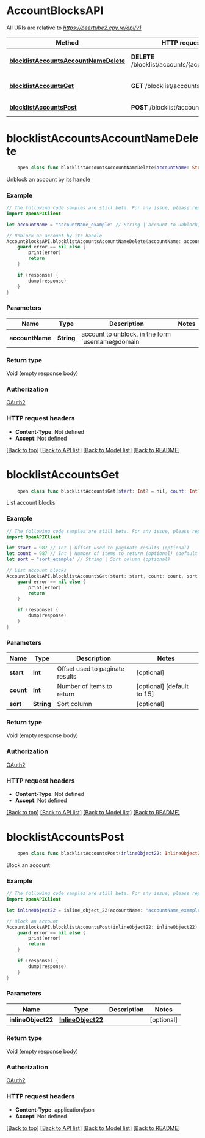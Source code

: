 # AccountBlocksAPI

All URIs are relative to *https://peertube2.cpy.re/api/v1*

Method | HTTP request | Description
------------- | ------------- | -------------
[**blocklistAccountsAccountNameDelete**](AccountBlocksAPI.md#blocklistaccountsaccountnamedelete) | **DELETE** /blocklist/accounts/{accountName} | Unblock an account by its handle
[**blocklistAccountsGet**](AccountBlocksAPI.md#blocklistaccountsget) | **GET** /blocklist/accounts | List account blocks
[**blocklistAccountsPost**](AccountBlocksAPI.md#blocklistaccountspost) | **POST** /blocklist/accounts | Block an account


# **blocklistAccountsAccountNameDelete**
```swift
    open class func blocklistAccountsAccountNameDelete(accountName: String, completion: @escaping (_ data: Void?, _ error: Error?) -> Void)
```

Unblock an account by its handle

### Example 
```swift
// The following code samples are still beta. For any issue, please report via http://github.com/OpenAPITools/openapi-generator/issues/new
import OpenAPIClient

let accountName = "accountName_example" // String | account to unblock, in the form `username@domain`

// Unblock an account by its handle
AccountBlocksAPI.blocklistAccountsAccountNameDelete(accountName: accountName) { (response, error) in
    guard error == nil else {
        print(error)
        return
    }

    if (response) {
        dump(response)
    }
}
```

### Parameters

Name | Type | Description  | Notes
------------- | ------------- | ------------- | -------------
 **accountName** | **String** | account to unblock, in the form &#x60;username@domain&#x60; | 

### Return type

Void (empty response body)

### Authorization

[OAuth2](../README.md#OAuth2)

### HTTP request headers

 - **Content-Type**: Not defined
 - **Accept**: Not defined

[[Back to top]](#) [[Back to API list]](../README.md#documentation-for-api-endpoints) [[Back to Model list]](../README.md#documentation-for-models) [[Back to README]](../README.md)

# **blocklistAccountsGet**
```swift
    open class func blocklistAccountsGet(start: Int? = nil, count: Int? = nil, sort: String? = nil, completion: @escaping (_ data: Void?, _ error: Error?) -> Void)
```

List account blocks

### Example 
```swift
// The following code samples are still beta. For any issue, please report via http://github.com/OpenAPITools/openapi-generator/issues/new
import OpenAPIClient

let start = 987 // Int | Offset used to paginate results (optional)
let count = 987 // Int | Number of items to return (optional) (default to 15)
let sort = "sort_example" // String | Sort column (optional)

// List account blocks
AccountBlocksAPI.blocklistAccountsGet(start: start, count: count, sort: sort) { (response, error) in
    guard error == nil else {
        print(error)
        return
    }

    if (response) {
        dump(response)
    }
}
```

### Parameters

Name | Type | Description  | Notes
------------- | ------------- | ------------- | -------------
 **start** | **Int** | Offset used to paginate results | [optional] 
 **count** | **Int** | Number of items to return | [optional] [default to 15]
 **sort** | **String** | Sort column | [optional] 

### Return type

Void (empty response body)

### Authorization

[OAuth2](../README.md#OAuth2)

### HTTP request headers

 - **Content-Type**: Not defined
 - **Accept**: Not defined

[[Back to top]](#) [[Back to API list]](../README.md#documentation-for-api-endpoints) [[Back to Model list]](../README.md#documentation-for-models) [[Back to README]](../README.md)

# **blocklistAccountsPost**
```swift
    open class func blocklistAccountsPost(inlineObject22: InlineObject22? = nil, completion: @escaping (_ data: Void?, _ error: Error?) -> Void)
```

Block an account

### Example 
```swift
// The following code samples are still beta. For any issue, please report via http://github.com/OpenAPITools/openapi-generator/issues/new
import OpenAPIClient

let inlineObject22 = inline_object_22(accountName: "accountName_example") // InlineObject22 |  (optional)

// Block an account
AccountBlocksAPI.blocklistAccountsPost(inlineObject22: inlineObject22) { (response, error) in
    guard error == nil else {
        print(error)
        return
    }

    if (response) {
        dump(response)
    }
}
```

### Parameters

Name | Type | Description  | Notes
------------- | ------------- | ------------- | -------------
 **inlineObject22** | [**InlineObject22**](InlineObject22.md) |  | [optional] 

### Return type

Void (empty response body)

### Authorization

[OAuth2](../README.md#OAuth2)

### HTTP request headers

 - **Content-Type**: application/json
 - **Accept**: Not defined

[[Back to top]](#) [[Back to API list]](../README.md#documentation-for-api-endpoints) [[Back to Model list]](../README.md#documentation-for-models) [[Back to README]](../README.md)

